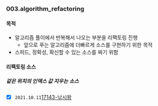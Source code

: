 ### 003.algorithm_refactoring

#### 목적

- 알고리즘 풀이에서 반복해서 나오는 부분을 리팩토링 진행
  - 앞으로 푸는 알고리즘에 더빠르게 소스를 구현하기 위한 목적
- 스피드, 정확성, 확신할 수 있는 소스를 짜기 위함

#### 리팩토링 소스

##### 같은 위치의 인덱스 값 지우는 소스

  - [x] `2021.10.11`[17143-낚시왕](./02.algorithmStudy/003.algorithm_regactoring/2021/10/1011/01.17143-낚시왕(중복값지우는것리팩토링)/2021.10.11_17143-낚시왕.md)